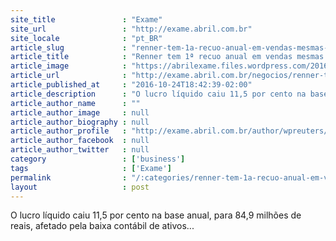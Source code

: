 ```yaml
---
site_title               : "Exame"
site_url                 : "http://exame.abril.com.br"
site_locale              : "pt_BR"
article_slug             : "renner-tem-1a-recuo-anual-em-vendas-mesmas-lojas-desde-2009"
article_title            : "Renner tem 1ª recuo anual em vendas mesmas lojas desde 2009"
article_image            : "https://abrilexame.files.wordpress.com/2016/09/size_960_16_9_lojas-renner-sao-paulo14.jpg?quality=70&strip=all&w=960"
article_url              : "http://exame.abril.com.br/negocios/renner-tem-1a-recuo-anual-em-vendas-mesmas-lojas-desde-2009/"
article_published_at     : "2016-10-24T18:42:39-02:00"
article_description      : "O lucro líquido caiu 11,5 por cento na base anual, para 84,9 milhões de reais, afetado pela baixa contábil de ativos..."
article_author_name      : ""
article_author_image     : null
article_author_biography : null
article_author_profile   : "http://exame.abril.com.br/author/wpreuters/"
article_author_facebook  : null
article_author_twitter   : null
category                 : ['business']
tags                     : ['Exame']
permalink                : "/:categories/renner-tem-1a-recuo-anual-em-vendas-mesmas-lojas-desde-2009/"
layout                   : post
---
```


O lucro líquido caiu 11,5 por cento na base anual, para 84,9 milhões de reais, afetado pela baixa contábil de ativos...
